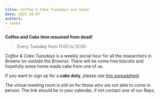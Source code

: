 ```yaml
---
title: Coffee & Cake Tuesdays are back!
date: 2021-10-07
authors:
- lenka
---
```


**Coffee and Cake time resumed from dead!**

> Every Tuesday from 11:00 to 12:00

*Coffee & Cake Tuesdays* is a weekly social hour for all the researchers in Browns (or outside the Browns). 
There will be some free biscuits and hopefully some home made cake from one of us.



If you want to sign up for a **cake duty**, please use [this spreadsheet](https://uob.sharepoint.com/:x:/r/teams/grp-ggy-postgrad/Shared%20Documents/Browns%20Cake%20Rota.xlsx?d=w4538461a6e3c4ec380510bfe09120c54&csf=1&web=1&e=6vgcm9)



The virtual meeting room is still on for those who are not able to come in person. The link should be in your calendar, if not contact one of our Reps.